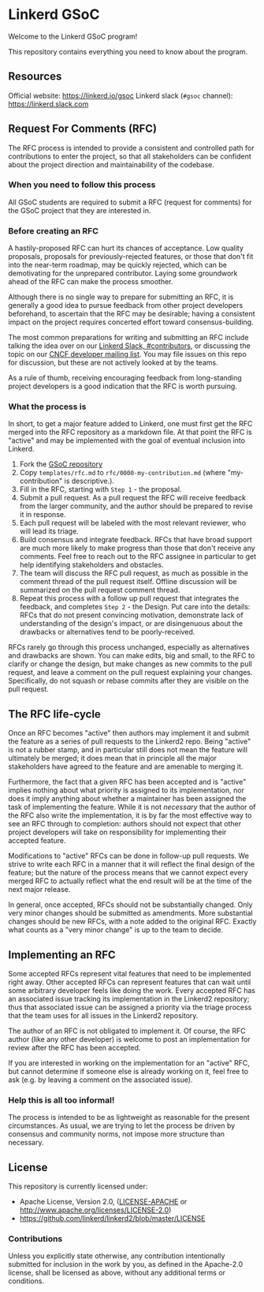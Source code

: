 # Linkerd GSoC

Welcome to the Linkerd GSoC program!

This repository contains everything you need to know about the program.

## Resources

Official website: https://linkerd.io/gsoc
Linkerd slack (`#gsoc` channel): https://linkerd.slack.com

## Request For Comments (RFC)

The RFC process is intended to provide a consistent and controlled path for
contributions to enter the project, so that all stakeholders
can be confident about the project direction and maintainability of the codebase.

### When you need to follow this process

[when you need to follow this process]: #when-you-need-to-follow-this-process

All GSoC students are required to submit a RFC (request for comments) for the
GSoC project that they are interested in.

### Before creating an RFC

[before creating an rfc]: #before-creating-an-rfc

A hastily-proposed RFC can hurt its chances of acceptance. Low quality
proposals, proposals for previously-rejected features, or those that don't fit
into the near-term roadmap, may be quickly rejected, which can be demotivating
for the unprepared contributor. Laying some groundwork ahead of the RFC can
make the process smoother.

Although there is no single way to prepare for submitting an RFC, it is
generally a good idea to pursue feedback from other project developers
beforehand, to ascertain that the RFC may be desirable; having a consistent
impact on the project requires concerted effort toward consensus-building.

The most common preparations for writing and submitting an RFC include talking
the idea over on our [Linkerd Slack, #contributors](https://slack.linkerd.io),
or discussing the topic on our
[CNCF developer mailing list](https://lists.cncf.io/g/cncf-linkerd-dev). You may
file issues on this repo for discussion, but these are not actively looked at by
the teams.

As a rule of thumb, receiving encouraging feedback from long-standing project
developers is a good indication that the RFC is worth pursuing.

### What the process is

[what the process is]: #what-the-process-is

In short, to get a major feature added to Linkerd, one must first get the RFC
merged into the RFC repository as a markdown file. At that point the RFC is
"active" and may be implemented with the goal of eventual inclusion into
Linkerd.

1. Fork the [GSoC repository](https://github.com/linkerd/gsoc)
2. Copy `templates/rfc.md` to
   `rfc/0000-my-contribution.md` (where "my-contribution" is descriptive.).
3. Fill in the RFC, starting with `Step 1` - the proposal.
4. Submit a pull request. As a pull request the RFC will receive feedback from
   the larger community, and the author should be prepared to revise it in
   response.
5. Each pull request will be labeled with the most relevant reviewer, who will
   lead its triage.
6. Build consensus and integrate feedback. RFCs that have broad support are much
   more likely to make progress than those that don't receive any comments. Feel
   free to reach out to the RFC assignee in particular to get help identifying
   stakeholders and obstacles.
7. The team will discuss the RFC pull request, as much as possible in the
   comment thread of the pull request itself. Offline discussion will be
   summarized on the pull request comment thread.
8. Repeat this process with a follow up pull request that integrates the
   feedback, and completes `Step 2` - the Design. Put care into the details:
   RFCs that do not present convincing motivation, demonstrate lack of
   understanding of the design's impact, or are disingenuous about the drawbacks
   or alternatives tend to be poorly-received.

RFCs rarely go through this process unchanged, especially as alternatives and
drawbacks are shown. You can make edits, big and small, to the RFC to clarify or
change the design, but make changes as new commits to the pull request, and
leave a comment on the pull request explaining your changes. Specifically, do
not squash or rebase commits after they are visible on the pull request.

## The RFC life-cycle

[the rfc life-cycle]: #the-rfc-life-cycle

Once an RFC becomes "active" then authors may implement it and submit the feature
as a series of pull requests to the Linkerd2 repo. Being "active" is not a rubber
stamp, and in particular still does not mean the feature will ultimately be
merged; it does mean that in principle all the major stakeholders have agreed to
the feature and are amenable to merging it.

Furthermore, the fact that a given RFC has been accepted and is "active" implies
nothing about what priority is assigned to its implementation, nor does it imply
anything about whether a maintainer has been assigned the task of implementing
the feature. While it is not _necessary_ that the author of the RFC also write
the implementation, it is by far the most effective way to see an RFC through to
completion: authors should not expect that other project developers will
take on responsibility for implementing their accepted feature.

Modifications to "active" RFCs can be done in follow-up pull requests. We strive
to write each RFC in a manner that it will reflect the final design of the
feature; but the nature of the process means that we cannot expect every merged
RFC to actually reflect what the end result will be at the time of the next
major release.

In general, once accepted, RFCs should not be substantially changed. Only very
minor changes should be submitted as amendments. More substantial changes should
be new RFCs, with a note added to the original RFC. Exactly what counts as a
"very minor change" is up to the team to decide.

## Implementing an RFC

[implementing an rfc]: #implementing-an-rfc

Some accepted RFCs represent vital features that need to be implemented right
away. Other accepted RFCs can represent features that can wait until some
arbitrary developer feels like doing the work. Every accepted RFC has an
associated issue tracking its implementation in the Linkerd2 repository; thus
that associated issue can be assigned a priority via the triage process that the
team uses for all issues in the Linkerd2 repository.

The author of an RFC is not obligated to implement it. Of course, the RFC author
(like any other developer) is welcome to post an implementation for review after
the RFC has been accepted.

If you are interested in working on the implementation for an "active" RFC, but
cannot determine if someone else is already working on it, feel free to ask (e.g.
by leaving a comment on the associated issue).

### Help this is all too informal!

[help this is all too informal!]: #help-this-is-all-too-informal

The process is intended to be as lightweight as reasonable for the present
circumstances. As usual, we are trying to let the process be driven by
consensus and community norms, not impose more structure than necessary.

## License

[license]: #license

This repository is currently licensed under:

- Apache License, Version 2.0, ([LICENSE-APACHE](LICENSE-APACHE) or http://www.apache.org/licenses/LICENSE-2.0)
- https://github.com/linkerd/linkerd2/blob/master/LICENSE

### Contributions

Unless you explicitly state otherwise, any contribution intentionally submitted
for inclusion in the work by you, as defined in the Apache-2.0 license, shall be
licensed as above, without any additional terms or conditions.
